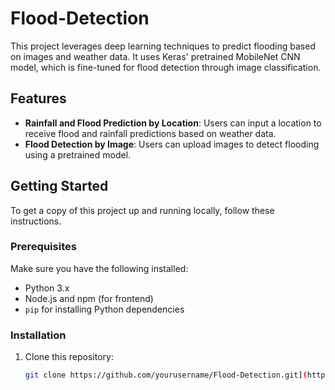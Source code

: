# Flood-Detection

This project leverages deep learning techniques to predict flooding based on images and weather data. It uses Keras' pretrained MobileNet CNN model, which is fine-tuned for flood detection through image classification.

## Features

- **Rainfall and Flood Prediction by Location**: Users can input a location to receive flood and rainfall predictions based on weather data.
- **Flood Detection by Image**: Users can upload images to detect flooding using a pretrained model.

## Getting Started

To get a copy of this project up and running locally, follow these instructions.

### Prerequisites

Make sure you have the following installed:
- Python 3.x
- Node.js and npm (for frontend)
- `pip` for installing Python dependencies

### Installation

1. Clone this repository:
   ```bash
   git clone https://github.com/yourusername/Flood-Detection.git](https://github.com/FIZZ5Z/Flood-Detection.git
